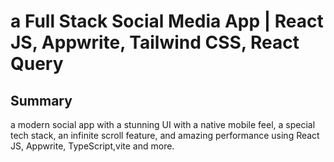 # a Full Stack Social Media App | React JS, Appwrite, Tailwind CSS, React Query



## Summary
a modern social app with a stunning UI with a native mobile feel, a special tech stack, an infinite scroll feature, and amazing performance using React JS, Appwrite, TypeScript,vite and more.



